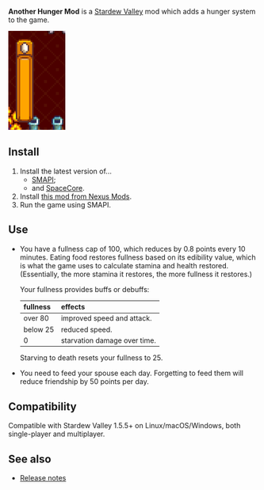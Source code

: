 ﻿**Another Hunger Mod** is a [Stardew Valley](http://stardewvalley.net/) mod which adds a hunger
system to the game.

![](screenshot.png)

## Install
1. Install the latest version of...
   * [SMAPI](https://smapi.io);
   * and [SpaceCore](https://www.nexusmods.com/stardewvalley/mods/1348).
2. Install [this mod from Nexus Mods](http://www.nexusmods.com/stardewvalley/mods/3379).
3. Run the game using SMAPI.

## Use
* You have a fullness cap of 100, which reduces by 0.8 points every 10 minutes. Eating food
  restores fullness based on its edibility value, which is what the game uses to calculate stamina
  and health restored. (Essentially, the more stamina it restores, the more fullness it restores.)

  Your fullness provides buffs or debuffs:

  fullness | effects
  -------- | -------
  over 80  | improved speed and attack.
  below 25 | reduced speed.
  0        | starvation damage over time.

  Starving to death resets your fullness to 25.

* You need to feed your spouse each day. Forgetting to feed them will reduce friendship by 50 points
per day.

## Compatibility
Compatible with Stardew Valley 1.5.5+ on Linux/macOS/Windows, both single-player and multiplayer.

## See also
* [Release notes](release-notes.md)
